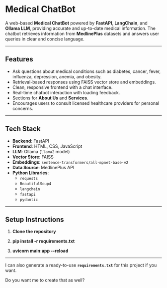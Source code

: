 # Medical ChatBot

A web-based **Medical ChatBot** powered by **FastAPI**, **LangChain**, and **Ollama LLM**, providing accurate and up-to-date medical information. The chatbot retrieves information from **MedlinePlus** datasets and answers user queries in clear and concise language.

---

## Features

- Ask questions about medical conditions such as diabetes, cancer, fever, influenza, depression, anemia, and obesity.
- Retrieval-based responses using FAISS vector store and embeddings.
- Clean, responsive frontend with a chat interface.
- Real-time chatbot interaction with loading feedback.
- Sections for **About Us** and **Services**.
- Encourages users to consult licensed healthcare providers for personal concerns.

---

## Tech Stack

- **Backend**: FastAPI
- **Frontend**: HTML, CSS, JavaScript
- **LLM**: Ollama (`llama2` model)
- **Vector Store**: FAISS
- **Embeddings**: `sentence-transformers/all-mpnet-base-v2`
- **Data Source**: MedlinePlus API
- **Python Libraries**: 
  - `requests`
  - `BeautifulSoup4`
  - `langchain`
  - `fastapi`
  - `pydantic`

---

## Setup Instructions

1. **Clone the repository**

2. **pip install -r requirements.txt**

3. **uvicorn main:app --reload**

---
I can also generate a ready-to-use **`requirements.txt`** for this project if you want.  

Do you want me to create that as well?




